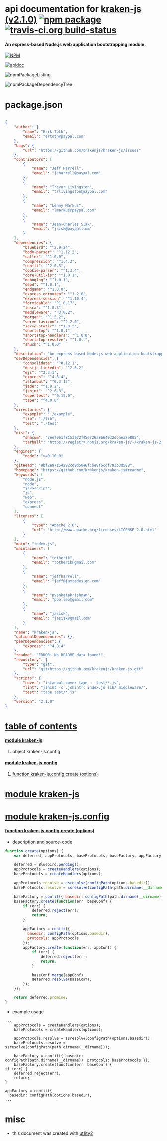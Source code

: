 # api documentation for  [kraken-js (v2.1.0)](https://github.com/krakenjs/kraken-js#readme)  [![npm package](https://img.shields.io/npm/v/npmdoc-kraken-js.svg?style=flat-square)](https://www.npmjs.org/package/npmdoc-kraken-js) [![travis-ci.org build-status](https://api.travis-ci.org/npmdoc/node-npmdoc-kraken-js.svg)](https://travis-ci.org/npmdoc/node-npmdoc-kraken-js)
#### An express-based Node.js web application bootstrapping module.

[![NPM](https://nodei.co/npm/kraken-js.png?downloads=true)](https://www.npmjs.com/package/kraken-js)

[![apidoc](https://npmdoc.github.io/node-npmdoc-kraken-js/build/screenCapture.buildNpmdoc.browser._2Fhome_2Ftravis_2Fbuild_2Fnpmdoc_2Fnode-npmdoc-kraken-js_2Ftmp_2Fbuild_2Fapidoc.html.png)](https://npmdoc.github.io/node-npmdoc-kraken-js/build/apidoc.html)

![npmPackageListing](https://npmdoc.github.io/node-npmdoc-kraken-js/build/screenCapture.npmPackageListing.svg)

![npmPackageDependencyTree](https://npmdoc.github.io/node-npmdoc-kraken-js/build/screenCapture.npmPackageDependencyTree.svg)



# package.json

```json

{
    "author": {
        "name": "Erik Toth",
        "email": "ertoth@paypal.com"
    },
    "bugs": {
        "url": "https://github.com/krakenjs/kraken-js/issues"
    },
    "contributors": [
        {
            "name": "Jeff Harrell",
            "email": "jeharrell@paypal.com"
        },
        {
            "name": "Trevor Livingston",
            "email": "trlivingston@paypal.com"
        },
        {
            "name": "Lenny Markus",
            "email": "lmarkus@paypal.com"
        },
        {
            "name": "Jean-Charles Sisk",
            "email": "jsisk@paypal.com"
        }
    ],
    "dependencies": {
        "bluebird": "^2.9.24",
        "body-parser": "^1.12.2",
        "caller": "^1.0.0",
        "compression": "^1.4.3",
        "confit": "^2.0.3",
        "cookie-parser": "^1.3.4",
        "core-util-is": "^1.0.1",
        "debuglog": "^1.0.1",
        "depd": "^1.0.1",
        "endgame": "^1.0.0",
        "express-enrouten": "^1.2.0",
        "express-session": "^1.10.4",
        "formidable": "^1.0.17",
        "lusca": "^1.0.3",
        "meddleware": "^3.0.2",
        "morgan": "^1.5.2",
        "serve-favicon": "^2.2.0",
        "serve-static": "^1.9.2",
        "shortstop": "^1.0.1",
        "shortstop-handlers": "^1.0.0",
        "shortstop-resolve": "^1.0.1",
        "shush": "^1.0.0"
    },
    "description": "An express-based Node.js web application bootstrapping module.",
    "devDependencies": {
        "consolidate": "^0.12.1",
        "dustjs-linkedin": "^2.6.2",
        "ejs": "^2.3.1",
        "express": "^4.8.4",
        "istanbul": "^0.3.13",
        "jade": "^1.9.2",
        "jshint": "^2.6.3",
        "supertest": "^0.15.0",
        "tape": "^4.0.0"
    },
    "directories": {
        "example": "./example",
        "lib": "./lib",
        "test": "./test"
    },
    "dist": {
        "shasum": "7eef061f8153972f05e726a8b64032dbaea2e805",
        "tarball": "https://registry.npmjs.org/kraken-js/-/kraken-js-2.1.0.tgz"
    },
    "engines": {
        "node": ">=0.10.0"
    },
    "gitHead": "9bf2e97154292cd9d50e6fcbe8f6cdf793b3d588",
    "homepage": "https://github.com/krakenjs/kraken-js#readme",
    "keywords": [
        "node.js",
        "node",
        "javascript",
        "js",
        "web",
        "express",
        "connect"
    ],
    "licenses": [
        {
            "type": "Apache 2.0",
            "url": "http://www.apache.org/licenses/LICENSE-2.0.html"
        }
    ],
    "main": "index.js",
    "maintainers": [
        {
            "name": "totherik",
            "email": "totherik@gmail.com"
        },
        {
            "name": "jeffharrell",
            "email": "jeff@juxtadesign.com"
        },
        {
            "name": "pvenkatakrishnan",
            "email": "poo.leo@gmail.com"
        },
        {
            "name": "jasisk",
            "email": "jasisk@gmail.com"
        }
    ],
    "name": "kraken-js",
    "optionalDependencies": {},
    "peerDependencies": {
        "express": "^4.8.4"
    },
    "readme": "ERROR: No README data found!",
    "repository": {
        "type": "git",
        "url": "git+https://github.com/krakenjs/kraken-js.git"
    },
    "scripts": {
        "cover": "istanbul cover tape -- test/*.js",
        "lint": "jshint -c .jshintrc index.js lib/ middleware/",
        "test": "tape test/*.js"
    },
    "version": "2.1.0"
}
```



# <a name="apidoc.tableOfContents"></a>[table of contents](#apidoc.tableOfContents)

#### [module kraken-js](#apidoc.module.kraken-js)
1.  object <span class="apidocSignatureSpan">kraken-js.</span>config

#### [module kraken-js.config](#apidoc.module.kraken-js.config)
1.  [function <span class="apidocSignatureSpan">kraken-js.config.</span>create (options)](#apidoc.element.kraken-js.config.create)



# <a name="apidoc.module.kraken-js"></a>[module kraken-js](#apidoc.module.kraken-js)



# <a name="apidoc.module.kraken-js.config"></a>[module kraken-js.config](#apidoc.module.kraken-js.config)

#### <a name="apidoc.element.kraken-js.config.create"></a>[function <span class="apidocSignatureSpan">kraken-js.config.</span>create (options)](#apidoc.element.kraken-js.config.create)
- description and source-code
```javascript
function create(options) {
    var deferred, appProtocols, baseProtocols, baseFactory, appFactory;

    deferred = Bluebird.pending();
    appProtocols = createHandlers(options);
    baseProtocols = createHandlers(options);

    appProtocols.resolve = ssresolve(configPath(options.basedir));
    baseProtocols.resolve = ssresolve(configPath(path.dirname(__dirname)));

    baseFactory = confit({ basedir: configPath(path.dirname(__dirname)), protocols: baseProtocols });
    baseFactory.create(function(err, baseConf) {
        if (err) {
            deferred.reject(err);
            return;
        }

        appFactory = confit({
          basedir: configPath(options.basedir),
          protocols: appProtocols
        });
        appFactory.create(function(err, appConf) {
            if (err) {
                deferred.reject(err);
                return;
            }

            baseConf.merge(appConf);
            deferred.resolve(baseConf);
        });
    });

    return deferred.promise;
}
```
- example usage
```shell
...
    appProtocols = createHandlers(options);
    baseProtocols = createHandlers(options);

    appProtocols.resolve = ssresolve(configPath(options.basedir));
    baseProtocols.resolve = ssresolve(configPath(path.dirname(__dirname)));

    baseFactory = confit({ basedir: configPath(path.dirname(__dirname)), protocols: baseProtocols });
    baseFactory.create(function(err, baseConf) {
if (err) {
    deferred.reject(err);
    return;
}

appFactory = confit({
  basedir: configPath(options.basedir),
...
```



# misc
- this document was created with [utility2](https://github.com/kaizhu256/node-utility2)
